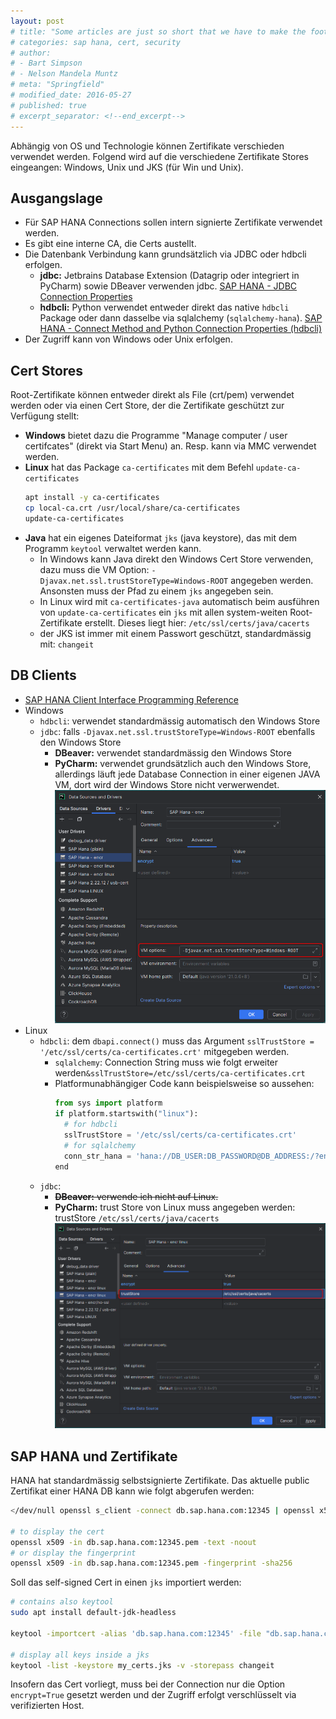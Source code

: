```yaml
---
layout: post
# title: "Some articles are just so short that we have to make the footer stick"
# categories: sap hana, cert, security
# author:
# - Bart Simpson
# - Nelson Mandela Muntz
# meta: "Springfield"
# modified_date: 2016-05-27
# published: true
# excerpt_separator: <!--end_excerpt-->
---
```


Abhängig von OS und Technologie können Zertifikate verschieden verwendet werden.
Folgend wird auf die verschiedene Zertifikate Stores eingeangen: Windows, Unix und JKS (für Win und Unix).

## Ausgangslage
- Für SAP HANA Connections sollen intern signierte Zertifikate verwendet werden.
- Es gibt eine interne CA, die Certs austellt.
- Die Datenbank Verbindung kann grundsätzlich via JDBC oder hdbcli erfolgen.
  - **jdbc:** Jetbrains Database Extension (Datagrip oder integriert in PyCharm) sowie DBeaver verwenden jdbc. [SAP HANA - JDBC Connection Properties](https://help.sap.com/docs/SAP_HANA_CLIENT/f1b440ded6144a54ada97ff95dac7adf/109397c2206a4ab2a5386d494f4cf75e.html)
  - **hdbcli:** Python verwendet entweder direkt das native `hdbcli` Package oder dann dasselbe via sqlalchemy (`sqlalchemy-hana`). [SAP HANA - Connect Method and Python Connection Properties (hdbcli)](https://help.sap.com/docs/SAP_HANA_CLIENT/f1b440ded6144a54ada97ff95dac7adf/ee592e89dcce4480a99571a4ae7a702f.html)
- Der Zugriff kann von Windows oder Unix erfolgen.

## Cert Stores
Root-Zertifikate können entweder direkt als File (crt/pem) verwendet werden oder via einen Cert Store, der die Zertifikate geschützt zur Verfügung stellt:
- **Windows** bietet dazu die Programme "Manage computer / user certifcates" (direkt via Start Menu) an. Resp. kann via MMC verwendet werden.
- **Linux** hat das Package `ca-certificates` mit dem Befehl `update-ca-certificates`
  ```bash
  apt install -y ca-certificates
  cp local-ca.crt /usr/local/share/ca-certificates
  update-ca-certificates
  ```
- **Java** hat ein eigenes Dateiformat `jks` (java keystore), das mit dem Programm `keytool` verwaltet werden kann.
  - In Windows kann Java direkt den Windows Cert Store verwenden, dazu muss die VM Option: `-Djavax.net.ssl.trustStoreType=Windows-ROOT` angegeben werden. Ansonsten muss der Pfad zu einem `jks` angegeben sein.
  - In Linux wird mit `ca-certificates-java` automatisch beim ausführen von `update-ca-certificates` ein `jks` mit allen system-weiten Root-Zertifikate erstellt. Dieses liegt hier: `/etc/ssl/certs/java/cacerts`
  - der JKS ist immer mit einem Passwort geschützt, standardmässig mit: `changeit`


## DB Clients
* [SAP HANA Client Interface Programming Reference
](https://help.sap.com/docs/SAP_HANA_CLIENT/f1b440ded6144a54ada97ff95dac7adf/ce5509c492af4a9f84ee519d5659f186.html)
* Windows
  * `hdbcli`: verwendet standardmässig automatisch den Windows Store
  * `jdbc`: falls `-Djavax.net.ssl.trustStoreType=Windows-ROOT` ebenfalls den Windows Store
    * **DBeaver:** verwendet standardmässig den Windows Store
    * **PyCharm:** verwendet grundsätzlich auch den Windows Store, allerdings läuft jede Database Connection in einer eigenen JAVA VM, dort wird der Windows Store nicht verwerwendet.
    ![Windows - Jetbrains Data Source Driver Dialog mit VM Option](/assets/images/posts/2025-03-07-about-certificates/jetbrains-vm-option-win.png)
* Linux
  * `hdbcli`: dem `dbapi.connect()` muss das Argument `sslTrustStore = '/etc/ssl/certs/ca-certificates.crt'` mitgegeben werden.
    * `sqlalchemy`: Connection String muss wie folgt erweiter werden`&sslTrustStore=/etc/ssl/certs/ca-certificates.crt`
    * Platformunabhängiger Code kann beispielsweise so aussehen:
      ```python
      from sys import platform
      if platform.startswith("linux"):
        # for hdbcli
        sslTrustStore = '/etc/ssl/certs/ca-certificates.crt'
        # for sqlalchemy
        conn_str_hana = 'hana://DB_USER:DB_PASSWORD@DB_ADDRESS:/?encrypt=true&sslTrustStore=/etc/ssl/certs/ca-certificates.crt'
      end
      ```
  * `jdbc`:
    * ~~**DBeaver:** verwende ich nicht auf Linux.~~
    * **PyCharm:** trust Store von Linux muss angegeben werden: trustStore `/etc/ssl/certs/java/cacerts`
    ![Linux - Jetbrains Data Source Driver Dialog mit Properties](/assets/images/posts/2025-03-07-about-certificates/jetbrains-jdbc-props-linux.png)



## SAP HANA und Zertifikate
HANA hat standardmässig selbstsignierte Zertifikate.
Das aktuelle public Zertifikat einer HANA DB kann wie folgt abgerufen werden:
```bash
</dev/null openssl s_client -connect db.sap.hana.com:12345 | openssl x509 > db.sap.hana.com:12345.pem

# to display the cert
openssl x509 -in db.sap.hana.com:12345.pem -text -noout
# or display the fingerprint
openssl x509 -in db.sap.hana.com:12345.pem -fingerprint -sha256
```

Soll das self-signed Cert in einen `jks` importiert werden:
```bash
# contains also keytool
sudo apt install default-jdk-headless

keytool -importcert -alias 'db.sap.hana.com:12345' -file "db.sap.hana.com.pem" -keystore my_certs.jks

# display all keys inside a jks
keytool -list -keystore my_certs.jks -v -storepass changeit
```

Insofern das Cert vorliegt, muss bei der Connection nur die Option  `encrypt=True` gesetzt werden und der Zugriff erfolgt verschlüsselt via verifizierten Host.
